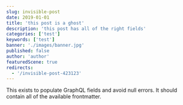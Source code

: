 ```yaml
---
slug: invisible-post
date: 2019-01-01
title: 'this post is a ghost'
description: 'this post has all of the right fields'
categories: ['test']
keywords: ['test']
banner: './images/banner.jpg'
published: false
author: 'author'
featuredScene: true
redirects:
  - '/invisible-post-423123'
---
```


This exists to populate GraphQL fields and avoid null errors. It should contain all of the available frontmatter.
